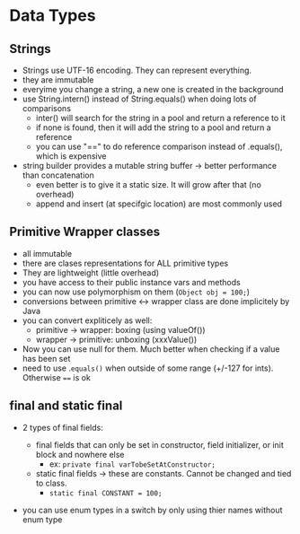 # Data Types


## Strings
- Strings use UTF-16 encoding. They can represent everything.
- they are immutable
- everyime you change a string, a new one is created in the background
- use String.intern() instead of String.equals() when doing lots of comparisons
  - inter() will search for the string in a pool and return a reference to it
  - if none is found, then it will add the string to a pool and return a reference
  - you can use "==" to do reference comparison instead of .equals(), which is expensive
- string builder provides a mutable string buffer -> better performance than concatenation
  - even better is to give it a static size. It will grow after that (no overhead)
  - append and insert (at specifgic location) are most commonly used

## Primitive Wrapper classes

- all immutable
- there are clases representations for ALL primitive types
- They are lightweight (little overhead)
- you have access to their public instance vars and methods
- you can now use polymorphism on them (`Object obj = 100;`)
- conversions between primitive <-> wrapper class are done implicitely by Java
- you can convert expliticely as well:
  - primitive -> wrapper: boxing (using valueOf())
  - wrapper -> primitive: unboxing (xxxValue())
- Now you can use null for them. Much better when checking if a value has been set
- need to use .`equals()` when outside of some range (+/-127 for ints). Otherwise `==` is ok

## final and static final

- 2 types of final fields:
  - final fields that can only be set in constructor, field initializer, or init block and nowhere else
    - ex: `private final varTobeSetAtConstructor;`
  - static final fields -> these are constants. Cannot be changed and tied to class.
    - `static final CONSTANT = 100;`

- you can use enum types in a switch by only using thier names without enum type
